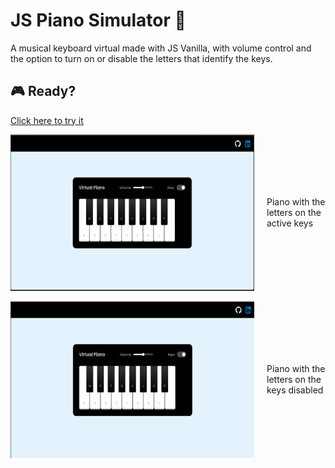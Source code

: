 # JS Piano Simulator 🎹
A musical keyboard virtual made with JS Vanilla, with volume control and the option to turn on or disable the letters that identify the keys.

## 🎮 Ready?
[Click here to try it](coloque_aqui_o_seu_link)
<div style="display: flex; align-items: center;">
    <img src="src/img/enable-keys.png" alt="Illustrative image of the piano" style="width: 390px; height: 250px; margin-right: 20px;">
    <p> Piano with the letters on the active keys</p>
</div>
<br>
<div style="display: flex; align-items: center;">
    <img src="src/img/disable-keys.png" alt="Illustrative image of the piano" style="width: 390px; height: 250px; margin-right: 20px;">
    <p>  Piano with the letters on the keys disabled</p>
</div>